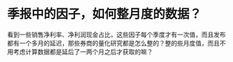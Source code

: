 # 季报中的因子，如何整月度的数据？

看到一些销售净利率、净利润现金占比，这些因子每个季度才有一次值，而且发布都有一个多月的延迟，那些券商的量化研究都是怎么整的？整的些月度值，而且不用考虑计算数据都是延后了一两个月之后才获取的嘛？